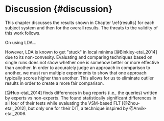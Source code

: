 # Discussion {#discussion}

This chapter discusses the results shown in Chapter \ref{results} for each
subject system and then for the overall results. The threats to the validity
of this work follows.


On using LDA...

However, LDA is known to get "stuck" in local minima [@Binkley-etal_2014] due
to its non-convexity.  Evaluating and comparing techniques based on single runs
does not show whether one is somehow better or more effective than another.  In
order to accurately judge an approach in comparison to another, we must run
multiple experiments to show that one approach typically scores higher than
another.  This allows for us to eliminate outlier results in order to create a
more fair comparison.


[@Huo-etal_2014] finds differences in bug reports (i.e., the queries) written
by experts vs non-experts.  The found statistically significant differences in
all four of their tests while evaluating the VSM-based FLT [@Zhou-etal_2012],
but only one for their DIT, a technique inspired by @Anvik-etal_2006.
